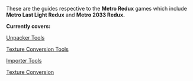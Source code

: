 These are the guides respective to the **Metro Redux** games which include **Metro Last Light Redux** and **Metro 2033 Redux.**

**Currently covers:**

[Unpacker Tools](/metro-redux/tools.md)

[Texture Conversion Tools](/metro-redux/tools.md)

[Importer Tools](/metro-redux/tools.md)

[Texture Conversion](/metro-redux/texture-conversion.md)

